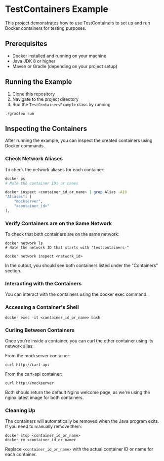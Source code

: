 # TestContainers Example

This project demonstrates how to use TestContainers to set up and run Docker containers for testing purposes.



## Prerequisites

- Docker installed and running on your machine
- Java JDK 8 or higher
- Maven or Gradle (depending on your project setup)

## Running the Example

1. Clone this repository
2. Navigate to the project directory
3. Run the `TestContainersExample` class by running

```
./gradlew run
```

## Inspecting the Containers

After running the example, you can inspect the created containers using Docker commands.

### Check Network Aliases

To check the network aliases for each container:

```bash
docker ps
# Note the container IDs or names

docker inspect <container_id_or_name> | grep Alias -A10
"Aliases": [
    "mockserver",
    "<container_id>"
],
```

### Verify Containers are on the Same Network
To check that both containers are on the same network:

```
docker network ls
# Note the network ID that starts with "testcontainers-"

docker network inspect <network_id>
```

In the output, you should see both containers listed under the "Containers" section.

### Interacting with the Containers

You can interact with the containers using the docker exec command.

### Accessing a Container's Shell
```
docker exec -it <container_id_or_name> bash
```

### Curling Between Containers

Once you're inside a container, you can curl the other container using its network alias:

From the mockserver container:

```
curl http://cart-api
```

From the cart-api container:

```
curl http://mockserver
```


Both should return the default Nginx welcome page, as we're using the nginx:latest image for both containers.


### Cleaning Up

The containers will automatically be removed when the Java program exits. If you need to manually remove them:

```
docker stop <container_id_or_name>
docker rm <container_id_or_name>
```

Replace `<container_id_or_name>` with the actual container ID or name for each container.



